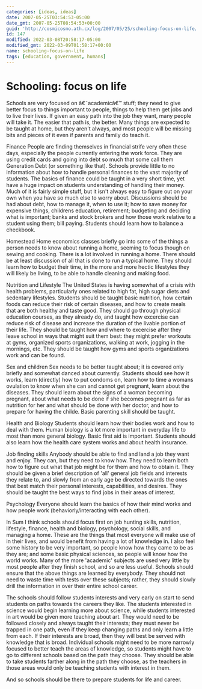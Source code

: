 ```yaml
---
categories: [ideas, ideas]
date: 2007-05-25T03:54:53-05:00
date_gmt: 2007-05-25T08:54:53+00:00
guid: 'http://cosmicosmo.ath.cx/log/2007/05/25/schooling-focus-on-life/'
id: 147
modified: 2022-03-08T20:58:17-05:00
modified_gmt: 2022-03-09T01:58:17+00:00
name: schooling-focus-on-life
tags: [education, government, humans]
---
```


Schooling: focus on life
========================

Schools are very focused on â€˜academicâ€&#x2122; stuff; they need to give better focus to things important to people, things to help them get jobs and to live their lives.  If given an easy path into the job they want, many people will take it.  The easier that path is, the better.  Many things are expected to be taught at home, but they aren't always, and most people will be missing bits and pieces of it even if parents and family do teach it.

Finance
People are finding themselves in financial strife very often these days, especially the people currently entering the work force.  They are using credit cards and going into debt so much that some call them Generation Debt (or something like that).  Schools provide little to no information about how to handle personal finances to the vast majority of students.  The basics of finance could be taught in a very short time, yet have a huge impact on students understanding of handling their money.  Much of it is fairly simple stuff, but it isn't always easy to figure out on your own when you have so much else to worry about.  Discussions should be had about debt, how to manage it, when to use it; how to save money for expensive things, childrens education, retirement; budgeting and deciding what is important; banks and stock brokers and how those work relative to a student using them; bill paying.  Students should learn how to balance a checkbook.

Homestead
Home economics classes briefly go into some of the things a person needs to know about running a home, seeming to focus though on sewing and cooking.  There is a lot involved in running a home.  There should be at least discussion of all that is done to run a typical home.  They should learn how to budget their time, in the more and more hectic lifestyles they will likely be living, to be able to handle cleaning and making food.

Nutrition and Lifestyle
The United States is having somewhat of a crisis with health problems, particularly ones related to high fat, high sugar diets and sedentary lifestyles.  Students should be taught basic nutrition, how certain foods can reduce their risk of certain diseases, and how to create meals that are both healthy and taste good.  They should go through physical education courses, as they already do, and taught how excercise can reduce risk of disease and increase the duration of the livable portion of their life.  They should be taught how and where to excercise after they leave school in ways that might suit them best:  they might prefer workouts at gyms, organized sports organizations, walking at work, jogging in the mornings, etc.  They should be taught how gyms and sports organizations work and can be found.

Sex and children
Sex needs to be better taught about; it is covered only briefly and somewhat danced about currently.  Students should see how it works, learn (directly) how to put condoms on, learn how to time a womans ovulation to know when she can and cannot get pregnant, learn about the diseases.  They should learn about the signs of a woman becoming pregnant, about what needs to be done if she becomes pregnant as far as nutrition for her and what should be done with her doctor, and how to prepare for having the childe.  Basic parenting skill should be taught.

Health and Biology
Students should learn how their bodies work and how to deal with them.  Human biology is a lot more important in everyday life to most than more general biology.  Basic first aid is important.  Students should also learn how the health care system works and about health insurance.

Job finding skills
Anybody should be able to find and land a job they want and enjoy.  They can, but they need to know how.  They need to learn both how to figure out what that job might be for them and how to obtain it.  They should be given a brief description of 'all' general job fields and interests they relate to, and slowly from an early age be directed towards the ones that best match their personal interests, capabilities, and desires.  They should be taught the best ways to find jobs in their areas of interest.

Psychology
Everyone should learn the basics of how their mind works and how people work (behaviorly/interacting with each other).

In Sum
I think schools should focus first on job hunting skills, nutrition, lifestyle, finance, health and biology, psychology, social skills, and managing a home.  These are the things that most everyone will make use of in their lives, and would benefit from having a lot of knowledge in.  I also feel some history to be very important, so people know how they came to be as they are; and some basic physical sciences, so people will know how the world works.  Many of the more 'academic' subjects are used very little by most people after they finish school, and so are less useful.  Schools should ensure that the above things are learned by everybody.  They should not need to waste time with tests over these subjects; rather, they should slowly drill the information in over their entire school career.

The schools should follow students interests and very early on start to send students on paths towards the careers they like.  The students interested in science would begin learning more about science, while students interested in art would be given more teaching about art.  They would need to be followed closely and always taught their interests; they must never be trapped in one path, even if they keep changing paths and only learn a little from each.  If their interests are broad, then they will best be served with knowledge that is broad.  Individual schools might need to be more narrowly focused to better teach the areas of knowledge, so students might have to go to different schools based on the path they choose.  They should be able to take students farther along in the path they choose, as the teachers in those areas would only be teaching students with interest in them.

And so schools should be there to prepare students for life and career.
